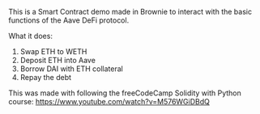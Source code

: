 This is a Smart Contract demo made in Brownie to interact with the basic functions of the Aave DeFi protocol.  

What it does:
1. Swap ETH to WETH
2. Deposit ETH into Aave
3. Borrow DAI with ETH collateral
4. Repay the debt

This was made with following the freeCodeCamp Solidity with Python course: https://www.youtube.com/watch?v=M576WGiDBdQ